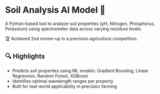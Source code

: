 # Soil Analysis AI Model 🌱

A Python-based tool to analyze soil properties (pH, Nitrogen, Phosphorus, Potassium) using spectrometer data across varying moisture levels.

🏆 Achieved 2nd runner-up in a precision agriculture competition.

## 🔍 Highlights
- Predicts soil properties using ML models: Gradient Boosting, Linear Regression, Random Forest, XGBoost
- Identifies optimal wavelength ranges per property
- Built for real-world applicability in precision farming
